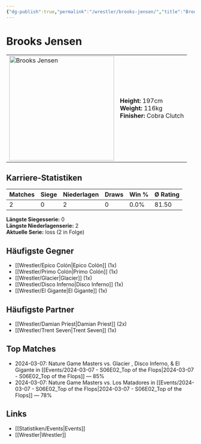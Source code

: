 ```yaml
---
{"dg-publish":true,"permalink":"/wrestler/brooks-jensen/","title":"Brooks Jensen","tags":["wrestler"],"noteIcon":""}
---
```



# Brooks Jensen

<table>
        <tr>
        <td><img src="https://github.com/CptSpaulding1980/choke-slam-wrestling/releases/download/images/Brooks_Jensen.png" width="280" alt="Brooks Jensen"></td>
        <td>
        <b>Height:</b> 197cm<br>
        <b>Weight:</b> 116kg<br>
        <b>Finisher:</b> Cobra Clutch<br>
        </td>
        </tr>
        </table>
        
## Karriere-Statistiken

| Matches | Siege | Niederlagen | Draws | Win % | Ø Rating |
|---------|-------|-------------|-------|-------|-----------|
| 2 | 0 | 2 | 0 | 0.0% | 81.50 |

**Längste Siegesserie:** 0<br>**Längste Niederlagenserie:** 2<br>**Aktuelle Serie:** loss (2 in Folge)


## Häufigste Gegner
- [[Wrestler/Epico Colón\|Epico Colón]] (1x)
- [[Wrestler/Primo Colón\|Primo Colón]] (1x)
- [[Wrestler/Glacier\|Glacier]] (1x)
- [[Wrestler/Disco Inferno\|Disco Inferno]] (1x)
- [[Wrestler/El Gigante\|El Gigante]] (1x)

## Häufigste Partner
- [[Wrestler/Damian Priest\|Damian Priest]] (2x)
- [[Wrestler/Trent Seven\|Trent Seven]] (1x)

## Top Matches
- 2024-03-07: Nature Game Masters  vs. Glacier , Disco Inferno, & El Gigante in [[Events/2024-03-07 - S06E02_Top of the Flops\|2024-03-07 - S06E02_Top of the Flops]] — 85%
- 2024-03-07: Nature Game Masters  vs. Los Matadores in [[Events/2024-03-07 - S06E02_Top of the Flops\|2024-03-07 - S06E02_Top of the Flops]] — 78%

## Links
- [[Statistiken/Events\|Events]]
- [[Wrestler\|Wrestler]]
